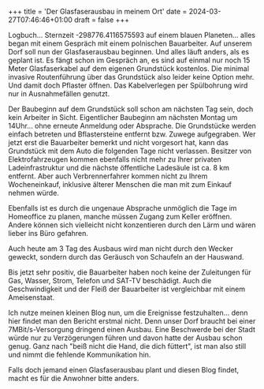 +++
title = 'Der Glasfaserausbau in meinem Ort'
date = 2024-03-27T07:46:46+01:00
draft = false
+++

Logbuch... Sternzeit -298776.4116575593 auf einem blauen Planeten... alles began mit einem Gespräch mit einem polnischen Bauarbeiter. Auf unserem Dorf soll nun der Glasfaserausbau beginnen. Und alles läuft anders, als es geplant ist. Es fängt schon im Gespräch an, es sind auf einmal nur noch 15 Meter Glasfaserkabel auf dem eigenen Grundstück kostenlos. Die minimal invasive Routenführung über das Grundstück also leider keine Option mehr. Und damit doch Pflaster öffnen. Das Kabelverlegen per Spülbohrung wird nur in Ausnahmefällen genutzt.

Der Baubeginn auf dem Grundstück soll schon am nächsten Tag sein, doch kein Arbeiter in Sicht. Eigentlicher Baubeginn am nächsten Montag um 14Uhr... ohne erneute Anmeldung oder Absprache. Die Grundstücke werden einfach betreten und Bflastersteine entfernt bzw. Zuwege aufgegraben. Wer jetzt erst die Bauarbeiter bemerkt und nicht vorgesort hat, kann das Grundstück mit dem Auto die folgenden Tage nicht verlassen. Besitzer von Elektrofahrzeugen kommen ebenfalls nicht mehr zu Ihrer privaten Ladeinfrastruktur und die nächste öffentliche Ladesäule ist ca. 8 km entfernt. Aber auch Verbrennerfahrer kommen nicht zu Ihrem Wocheneinkauf, inklusive älterer Menschen die man mit zum Einkauf nehmen würde.

Ebenfalls ist es durch die ungenaue Absprache unmöglich die Tage im Homeoffice zu planen, manche müssen Zugang zum Keller eröffnen. Andere können sich vielleicht nicht konzentieren durch den Lärm und wären lieber ins Büro gefahren.

Auch heute am 3 Tag des Ausbaus wird man nicht durch den Wecker geweckt, sondern durch das Geräusch von Schaufeln an der Hauswand.

Bis jetzt sehr positiv, die Bauarbeiter haben noch keine der Zuleitungen für Gas, Wasser, Strom, Telefon und SAT-TV beschädigt. Auch die Geschwindigkeit und der Fleiß der Bauarbeiter ist vergleichbar mit einem Ameisenstaat. 

Ich nutze meinen kleinen Blog nun, um die Ereignisse festzuhalten... denn hier findet man den Bericht erstmal nicht. Denn unser Dorf braucht bei einer 7MBit/s-Versorgung dringend einen Ausbau. Eine Beschwerde bei der Stadt würde nur zu Verzögerungen führen und davon hatte der Ausbau schon genug. Ganz nach "beiß nicht die Hand, die dich füttert", ist man also still und nimmt die fehlende Kommunikation hin.

Falls doch jemand einen Glasfaserausbau plant und diesen Blog findet, macht es für die Anwohner bitte anders.